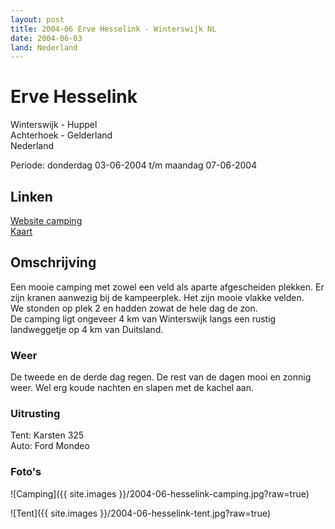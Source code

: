 ```yaml
---
layout: post
title: 2004-06 Erve Hesselink - Winterswijk NL
date: 2004-06-03
land: Nederland
---
```


# Erve Hesselink

Winterswijk - Huppel  
Achterhoek - Gelderland  
Nederland  

Periode: donderdag 03-06-2004 t/m maandag 07-06-2004

## Linken
[Website camping](https://www.ervehesselink.nl/)  
[Kaart](https://www.google.nl/maps/place/Erve+Hesselink/@52.3423455,5.1061123,7.88z/data=!4m5!3m4!1s0x47b86f8a2a2a916f:0xa2ded31878db5098!8m2!3d51.999783!4d6.757928)

## Omschrijving
Een mooie camping met zowel een veld als aparte afgescheiden plekken. Er zijn kranen aanwezig bij de kampeerplek. Het zijn mooie vlakke velden.  
We stonden op plek 2 en hadden zowat de hele dag de zon.  
De camping ligt ongeveer 4 km van Winterswijk langs een rustig landweggetje op 4 km van Duitsland.

### Weer
De tweede en de derde dag regen. De rest van de dagen mooi en zonnig weer. Wel erg koude nachten en slapen met de kachel aan.

### Uitrusting
Tent: Karsten 325  
Auto: Ford Mondeo

### Foto's
![Camping]({{ site.images }}/2004-06-hesselink-camping.jpg?raw=true)


![Tent]({{ site.images }}/2004-06-hesselink-tent.jpg?raw=true)
